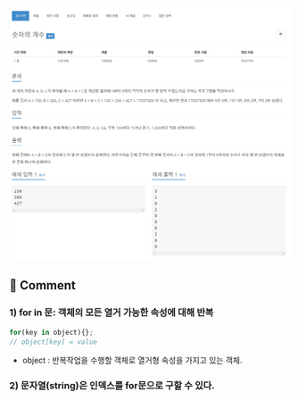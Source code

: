 ![](../images/b2577.png)

## 🤞 Comment

### 1) for in 문: 객체의 모든 열거 가능한 속성에 대해 반복
```javascript
for(key in object){};
// object[key] = value
```
- object : 반복작업을 수행할 객체로 열거형 속성을 가지고 있는 객체.



### 2) 문자열(string)은 인덱스를 for문으로 구할 수 있다.